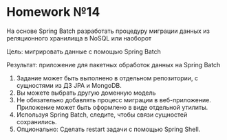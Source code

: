# Homework №14
На основе Spring Batch разработать процедуру миграции данных из реляционного хранилища в NoSQL или наоборот

Цель: мигрировать данные с помощью Spring Batch

Результат: приложение для пакетных обработок данных на Spring Batch
1. Задание может быть выполнено в отдельном репозитории, с сущностями из ДЗ JPA и MongoDB.
2. Вы можете выбрать другую доменную модель
3. Не обязательно добавлять процесс миграции в веб-приложение. Приложение может быть оформлено в виде отдельной утилиты.
4. Используя Spring Batch, следите, чтобы связи сущностей сохранились.
5. Опционально: Сделать restart задачи с помощью Spring Shell.
